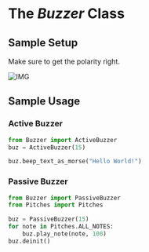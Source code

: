 # The *Buzzer* Class

## Sample Setup

Make sure to get the polarity right.

![IMG](https://cdn.mos.cms.futurecdn.net/8iBtPr5NgxDomDjdWp2nRB.png)

## Sample Usage

### Active Buzzer

```python
from Buzzer import ActiveBuzzer
buz = ActiveBuzzer(15)

buz.beep_text_as_morse("Hello World!")
```

### Passive Buzzer

```python
from Buzzer import PassiveBuzzer
from Pitches import Pitches

buz = PassiveBuzzer(15)
for note in Pitches.ALL_NOTES:
    buz.play_note(note, 100)
buz.deinit()
```
